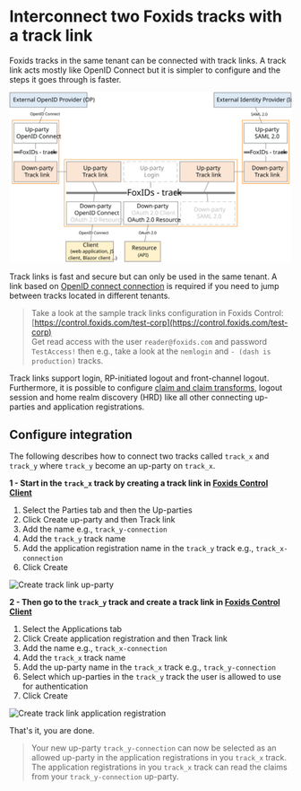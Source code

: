 # Interconnect two Foxids tracks with a track link

Foxids tracks in the same tenant can be connected with track links. A track link acts mostly like OpenID Connect but it is simpler to configure and the steps it goes through is faster. 

![Track link](images/how-to-track-link.svg)

Track links is fast and secure but can only be used in the same tenant. A link based on [OpenID connect connection](howto-oidc-foxids.md) is required if you need to jump between tracks located in different tenants.

> Take a look at the sample track links configuration in Foxids Control: [https://control.foxids.com/test-corp](https://control.foxids.com/test-corp)  
> Get read access with the user `reader@foxids.com` and password `TestAccess!` then e.g., take a look at the `nemlogin` and `- (dash is production)` tracks.

Track links support login, RP-initiated logout and front-channel logout. Furthermore, it is possible to configure [claim and claim transforms](claim.md), logout session and home realm discovery (HRD) like all other connecting up-parties and application registrations.

## Configure integration

The following describes how to connect two tracks called `track_x` and `track_y` where `track_y` become an up-party on `track_x`.

**1 - Start in the `track_x` track by creating a track link in [Foxids Control Client](control.md#foxids-control-client)**

1. Select the Parties tab and then the Up-parties
2. Click Create up-party and then Track link
3. Add the name e.g., `track_y-connection` 
4. Add the `track_y` track name
5. Add the application registration name in the `track_y` track e.g., `track_x-connection` 
6. Click Create

![Create track link up-party](images/howto-tracklink-foxids-up-party.png)

**2 - Then go to the `track_y` track and create a track link in [Foxids Control Client](control.md#foxids-control-client)**

1. Select the Applications tab
2. Click Create application registration and then Track link
3. Add the name e.g., `track_x-connection` 
4. Add the `track_x` track name
5. Add the up-party name in the `track_x` track e.g., `track_y-connection` 
6. Select which up-parties in the `track_y` track the user is allowed to use for authentication
6. Click Create

![Create track link application registration](images/howto-tracklink-foxids-app-reg.png)

That's it, you are done. 

> Your new up-party `track_y-connection` can now be selected as an allowed up-party in the application registrations in you `track_x` track.  
> The application registrations in you `track_x` track can read the claims from your `track_y-connection` up-party. 